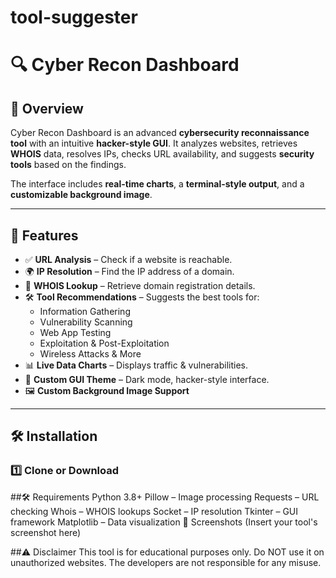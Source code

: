 # tool-suggester
# 🔍 Cyber Recon Dashboard

## 🚀 Overview
Cyber Recon Dashboard is an advanced **cybersecurity reconnaissance tool** with an intuitive **hacker-style GUI**. It analyzes websites, retrieves **WHOIS** data, resolves IPs, checks URL availability, and suggests **security tools** based on the findings.

The interface includes **real-time charts**, a **terminal-style output**, and a **customizable background image**.

---

## 🎯 **Features**
- ✅ **URL Analysis** – Check if a website is reachable.
- 🌍 **IP Resolution** – Find the IP address of a domain.
- 🔎 **WHOIS Lookup** – Retrieve domain registration details.
- 🛠 **Tool Recommendations** – Suggests the best tools for:
  - Information Gathering
  - Vulnerability Scanning
  - Web App Testing
  - Exploitation & Post-Exploitation
  - Wireless Attacks & More
- 📊 **Live Data Charts** – Displays traffic & vulnerabilities.
- 🎨 **Custom GUI Theme** – Dark mode, hacker-style interface.
- 🖼 **Custom Background Image Support**

---

## 🛠 **Installation**
### 1️⃣ **Clone or Download**

##🛠 Requirements
Python 3.8+
Pillow – Image processing
Requests – URL checking
Whois – WHOIS lookups
Socket – IP resolution
Tkinter – GUI framework
Matplotlib – Data visualization
📸 Screenshots
(Insert your tool's screenshot here)

##⚠ Disclaimer
This tool is for educational purposes only. Do NOT use it on unauthorized websites. The developers are not responsible for any misuse.

